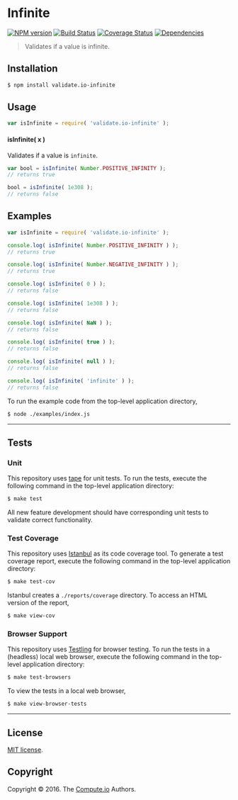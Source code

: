 Infinite
===
[![NPM version][npm-image]][npm-url] [![Build Status][build-image]][build-url] [![Coverage Status][coverage-image]][coverage-url] [![Dependencies][dependencies-image]][dependencies-url]

> Validates if a value is infinite.


## Installation

``` bash
$ npm install validate.io-infinite
```


## Usage

``` javascript
var isInfinite = require( 'validate.io-infinite' );
```

#### isInfinite( x )

Validates if a value is `infinite`.

``` javascript
var bool = isInfinite( Number.POSITIVE_INFINITY );
// returns true

bool = isInfinite( 1e308 );
// returns false
```


## Examples

``` javascript
var isInfinite = require( 'validate.io-infinite' );

console.log( isInfinite( Number.POSITIVE_INFINITY ) );
// returns true

console.log( isInfinite( Number.NEGATIVE_INFINITY ) );
// returns true

console.log( isInfinite( 0 ) );
// returns false

console.log( isInfinite( 1e308 ) );
// returns false

console.log( isInfinite( NaN ) );
// returns false

console.log( isInfinite( true ) );
// returns false

console.log( isInfinite( null ) );
// returns false

console.log( isInfinite( 'infinite' ) );
// returns false
```

To run the example code from the top-level application directory,

``` bash
$ node ./examples/index.js
```


---
## Tests

### Unit

This repository uses [tape][tape] for unit tests. To run the tests, execute the following command in the top-level application directory:

``` bash
$ make test
```

All new feature development should have corresponding unit tests to validate correct functionality.


### Test Coverage

This repository uses [Istanbul][istanbul] as its code coverage tool. To generate a test coverage report, execute the following command in the top-level application directory:

``` bash
$ make test-cov
```

Istanbul creates a `./reports/coverage` directory. To access an HTML version of the report,

``` bash
$ make view-cov
```


### Browser Support

This repository uses [Testling][testling] for browser testing. To run the tests in a (headless) local web browser, execute the following command in the top-level application directory:

``` bash
$ make test-browsers
```

To view the tests in a local web browser,

``` bash
$ make view-browser-tests
```

<!-- [![browser support][browsers-image]][browsers-url] -->


---
## License

[MIT license](http://opensource.org/licenses/MIT).


## Copyright

Copyright &copy; 2016. The [Compute.io][compute-io] Authors.


[npm-image]: http://img.shields.io/npm/v/validate.io-infinite.svg
[npm-url]: https://npmjs.org/package/validate.io-infinite

[build-image]: http://img.shields.io/travis/validate-io/infinite/master.svg
[build-url]: https://travis-ci.org/validate-io/infinite

[coverage-image]: https://img.shields.io/codecov/c/github/validate-io/infinite/master.svg
[coverage-url]: https://codecov.io/github/validate-io/infinite?branch=master

[dependencies-image]: http://img.shields.io/david/validate-io/infinite.svg
[dependencies-url]: https://david-dm.org/validate-io/infinite

[dev-dependencies-image]: http://img.shields.io/david/dev/validate-io/infinite.svg
[dev-dependencies-url]: https://david-dm.org/dev/validate-io/infinite

[github-issues-image]: http://img.shields.io/github/issues/validate-io/infinite.svg
[github-issues-url]: https://github.com/validate-io/infinite/issues

[tape]: https://github.com/substack/tape
[istanbul]: https://github.com/gotwarlost/istanbul
[testling]: https://ci.testling.com

[compute-io]: https://github.com/compute-io
